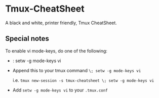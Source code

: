 # Tmux-CheatSheet

A black and white, printer friendly, Tmux CheatSheet.

## Special notes
To enable vi mode-keys, do one of the following:
- <C-b>: setw -g mode-keys vi
- Append this to your tmux command `\; setw -g mode-keys vi`
  
  i.e. `tmux new-session -s tmux-cheatsheet \; setw -g mode-keys vi`
- Add `setw -g mode-keys vi` to your `.tmux.conf`

